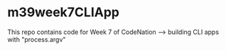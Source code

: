 # m39week7CLIApp

This repo contains code for Week 7 of CodeNation --> building CLI apps with "process.argv"
